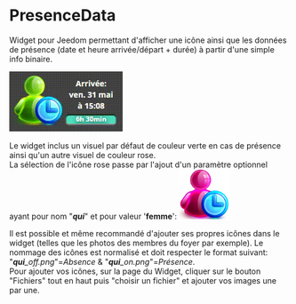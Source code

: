 # PresenceData

Widget pour Jeedom permettant d'afficher une icône ainsi que les données de présence (date et heure arrivée/départ + durée) à partir d'une simple info binaire.

<img src="/icon.png" alt="visuel"/>

Le widget inclus un visuel par défaut de couleur verte en cas de présence ainsi qu'un autre visuel de couleur rose.  
La sélection de l'icône rose passe par l'ajout d'un paramètre optionnel ayant pour nom "<i><b>qui</b></i>" et pour valeur '**femme**':
<img src="/cmd.info.binary.PresenceData/femme_on.png" alt="icone rose" height=90px width=90px/>

Il est possible et même recommandé d'ajouter ses propres icônes dans le widget (telles que les photos des membres du foyer par exemple). Le nommage des icônes est normalisé et doit respecter le format suivant: "<i><b>qui</b>_off.png</i>"=*Absence* & "<i><b>qui</b>_on.png</i>"=*Présence*.  
Pour ajouter vos icônes, sur la page du Widget, cliquer sur le bouton "Fichiers" tout en haut puis "choisir un fichier" et ajouter vos images une par une. 
